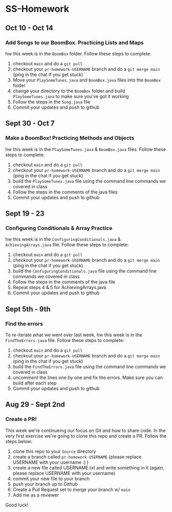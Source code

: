 # SS-Homework

## Oct 10 - Oct 14
### Add Songs to our BoomBox. Practicing Lists and Maps
hw this week is in the `BoomBox` folder. Follow these steps to complete:

  1. checkout `main` and do a `git pull`
  2. checkout your `pr-homework-USERNAME` branch and do a `git merge main` (ping in the chat if you get stuck)
  3. Move your `PlaySomeTunes.java` and `BoomBox.java` files into the `BoomBox` folder
  4. change your directory to the `BoomBox` folder and build `PlaySomeTunes.java` to make sure you've got it working
  5. Follow the steps in the `Song.java` file 
  6. Commit your updates and push to github

## Sept 30 - Oct 7
  ### Make a BoomBox! Practicing Methods and Objects
hw this week is in the `PlaySomeTunes.java` & `BoomBox.java` files. Follow these steps to complete:

  1. checkout `main` and do a `git pull`
  2. checkout your `pr-homework-USERNAME` branch and do a `git merge main` (ping in the chat if you get stuck)
  3. build the `PlaySomeTunes.java` file using the command line commands we covered in class
  4. Follow the steps in the comments of the java files 
  5. Commit your updates and push to github
  
## Sept 19 - 23
### Configuring Conditionals & Array Practice
hw this week is in the `ConfiguringConditionals.java` & `AchievingArrays.java` file. Follow these steps to complete:

  1. checkout `main` and do a `git pull`
  2. checkout your `pr-homework-USERNAME` branch and do a `git merge main` (ping in the chat if you get stuck)
  3. build the `ConfiguringConditionals.java` file using the command line commands we covered in class
  4. Follow the steps in the comments of the java file 
  5. Repeat steps 4 & 5 for AchievingArrays.java
  6. Commit your updates and push to github
  
## Sept 5th - 9th
### Find the errors
To re-iterate what we went over last week, hw this week is in the `FindTheErrors.java` file. Follow these steps to complete:

  1. checkout `main` and do a `git pull`
  2. checkout your `pr-homework-USERNAME` branch and do a `git merge main` (ping in the chat if you get stuck)
  3. build the `FindTheErrors.java` file using the command line commands we covered in class
  4. uncomment the lines one by one and fix the errors. Make sure you can build after each step
  5. Commit your updates and push to github
  
## Aug 29 - Sept 2nd
### Create a PR!
This week we're continueing our focus on Git and how to share code. In the very first exercise we're going to clone this repo and create a PR. Follow the steps below:

  1. clone this repo to your `Source` directory
  2. create a branch called `pr-homework-USERNAME` (please replace USERNAME with your username :) )
  3. create a new file called USERNAME.txt and write something in it (again, please replace USERNAME with your username)
  4. commit your new file to your branch
  5. push your branch up to Github
  6. Create a Pull Request set to merge your branch w/ `main` 
  7. Add me as a reviewer

Good luck!

